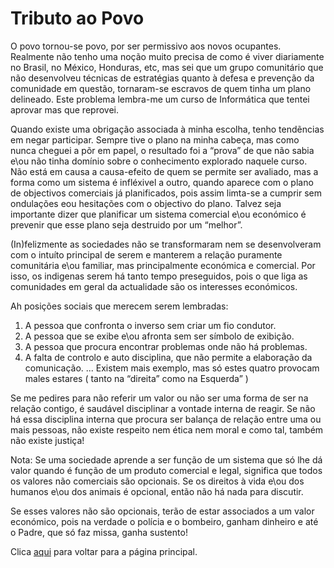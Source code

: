 # Tributo ao Povo

O povo tornou-se povo, por ser permissivo aos novos ocupantes. Realmente não tenho uma noção muito precisa de como é viver diariamente no Brasil, no México, Honduras, etc, mas sei que um grupo comunitário que não desenvolveu técnicas de estratégias quanto à defesa e prevenção da comunidade em questão, tornaram-se escravos de quem tinha um plano delineado. Este problema lembra-me um curso de Informática que tentei aprovar mas que reprovei.

 Quando existe uma obrigação associada à minha escolha, tenho tendẽncias em negar participar. Sempre tive o plano na minha cabeça, mas como nunca cheguei a põr em papel, o resultado foi a “prova” de que não sabia e\ou não tinha domínio sobre o conhecimento explorado naquele curso. Não está em causa a causa-efeito de quem se permite ser avaliado, mas a forma como um sistema é infléxivel a outro, quando aparece com o plano de objectivos comerciais já planificados, pois assim limta-se a cumprir sem ondulações eou hesitações com o objectivo do plano. Talvez seja importante dizer que planificar um sistema comercial e\ou económico é prevenir que esse plano seja destruido por um “melhor”.

 (In)felizmente as sociedades não se transformaram nem se desenvolveram com o intuíto principal de serem e manterem a relação puramente comunitária e\ou familiar, mas principalmente económica e comercial. Por isso, os indigenas serem há tanto tempo preseguidos, pois o que liga as comunidades em geral da actualidade são os interesses económicos.

 Ah posições sociais que merecem serem lembradas:

1. A pessoa que confronta o inverso sem criar um fio condutor.
2. A pessoa que se exibe e\ou afronta sem ser símbolo de exibição.
3. A pessoa que procura encontrar problemas onde não há problemas.
4. A falta de controlo e auto disciplina, que não permite a elaboração da comunicação.
... Existem mais exemplo, mas só estes quatro provocam males estares ( tanto na “direita” como na Esquerda” )

Se me pedires para não referir um valor ou não ser uma forma de ser na relação contigo, é saudável disciplinar a vontade interna de reagir. Se não há essa disciplina interna que procura ser balança de relação entre uma ou mais pessoas, não existe respeito nem ética nem moral e como tal, também não existe justiça! 

Nota: Se uma sociedade aprende a ser função de um sistema que só lhe dá valor quando é função de um produto comercial e legal, significa que todos os valores não comerciais são opcionais. Se os direitos à vida e\ou dos humanos e\ou dos animais é opcional, então não há nada para discutir.

Se esses valores não são opcionais, terão de estar associados a um valor económico, pois na verdade o polícia e o bombeiro, ganham dinheiro e até o Padre, que só faz missa, ganha sustento!

Clica [aqui](../README.md) para voltar para a página principal.
